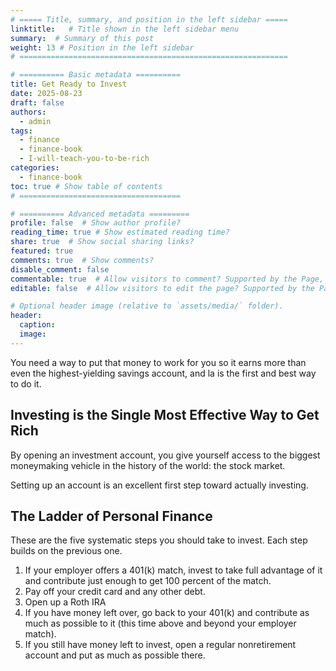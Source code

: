 ```yaml
---
# ===== Title, summary, and position in the left sidebar =====
linktitle:   # Title shown in the left sidebar menu
summary:  # Summary of this post
weight: 13 # Position in the left sidebar
# ============================================================

# ========== Basic metadata ==========
title: Get Ready to Invest
date: 2025-08-23
draft: false
authors:
  - admin
tags:
  - finance
  - finance-book
  - I-will-teach-you-to-be-rich
categories:
  - finance-book
toc: true # Show table of contents
# ====================================

# ========== Advanced metadata =========
profile: false  # Show author profile?
reading_time: true # Show estimated reading time?
share: true  # Show social sharing links?
featured: true
comments: true  # Show comments?
disable_comment: false
commentable: true  # Allow visitors to comment? Supported by the Page, Post, and Book content types.
editable: false  # Allow visitors to edit the page? Supported by the Page, Post, and Book content types.

# Optional header image (relative to `assets/media/` folder).
header:
  caption: 
  image:  
---
```


You need a way to put that money to work for you so it earns more than even the highest-yielding savings account, and la is the first and best way to do it.

## Investing is the Single Most Effective Way to Get Rich

By opening an investment account, you give yourself access to the biggest moneymaking vehicle in the history of the world: the stock market.

Setting up an account is an excellent first step toward actually investing.

## **The Ladder of Personal Finance**

These are the five systematic steps you should take to invest. Each step builds on the previous one.

1. If your employer offers a 401(k) match, invest to take full advantage of it and contribute just enough to get 100 percent of the match.
2. Pay off your credit card and any other debt.
3. Open up a Roth IRA
4. If you have money left over, go back to your 401(k) and contribute as much as possible to it (this time above and beyond your employer match).
5. If you still have money left to invest, open a regular nonretirement account and put as much as possible there.